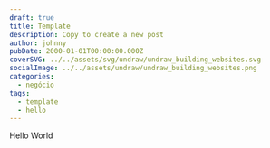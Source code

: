 ```yaml
---
draft: true
title: Template
description: Copy to create a new post
author: johnny
pubDate: 2000-01-01T00:00:00.000Z
coverSVG: ../../assets/svg/undraw/undraw_building_websites.svg
socialImage: ../../assets/undraw/undraw_building_websites.png
categories:
  - negócio
tags:
  - template
  - hello
---
```


Hello World
